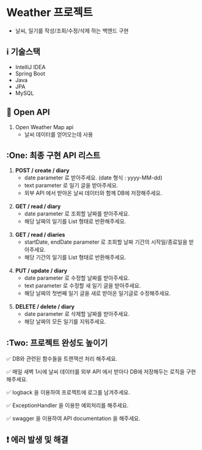 # Weather 프로젝트
- 날씨, 일기를 작성/조회/수정/삭제 하는 백엔드 구현

## :information_source: 기술스택
- IntelliJ IDEA
- Spring Boot
- Java
- JPA
- MySQL

## 🔗 Open API 
1. Open Weather Map api
   - 날씨 데이터를 얻어오는데 사용

## :One: 최종 구현 API 리스트
1. **POST / create / diary**
   - date parameter 로 받아주세요. (date 형식 : yyyy-MM-dd)
   - text parameter 로 일기 글을 받아주세요.
   - 외부 API 에서 받아온 날씨 데이터와 함께 DB에 저장해주세요.
<br><br>
2. **GET / read / diary**
   - date parameter 로 조회할 날짜를 받아주세요.
   - 해당 날짜의 일기를 List 형태로 반환해주세요.
<br><br>
3. **GET / read / diaries**
   - startDate, endDate parameter 로 조회할 날짜 기간의 시작일/종료일을 받아주세요.
   - 해당 기간의 일기를 List 형태로 반환해주세요.
<br><br>
4. **PUT / update / diary**
   - date parameter 로 수정할 날짜를 받아주세요.
   - text parameter 로 수정할 새 일기 글을 받아주세요.
   - 해당 날짜의 첫번째 일기 글을 새로 받아온 일기글로 수정해주세요.
<br><br>
5. **DELETE / delete / diary**
   - date parameter 로 삭제할 날짜를 받아주세요.
   - 해당 날짜의 모든 일기를 지워주세요.

## :Two: 프로젝트 완성도 높이기
✅ DB와 관련된 함수들을 트랜잭션 처리 해주세요.

✅ 매일 새벽 1시에 날씨 데이터를 외부 API 에서 받아다 DB에 저장해두는 로직을 구현해주세요.

✅ logback 을 이용하여 프로젝트에 로그를 남겨주세요.

✅ ExceptionHandler 을 이용한 예외처리를 해주세요.

✅ swagger 을 이용하여 API documentation 을 해주세요.

## :heavy_exclamation_mark: 에러 발생 및 해결
